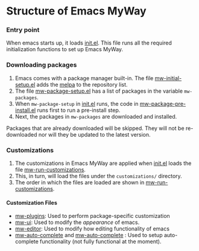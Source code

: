 # Structure of Emacs MyWay

### Entry point

When emacs starts up, it loads [init.el](../init.el).
This file runs all the required initialization functions to set up Emacs MyWay.

### Downloading packages

1. Emacs comes with a package manager built-in. The file [mw-initial-setup.el](../bootstrap/mw-initial-setup.el) adds the [melpa](https://melpa.org/) to the repository list.
2. The file [mw-package-setup.el](../bootstrap/mw-package-setup.el) has a list of packages in the variable `mw-packages`.
3. When `mw-package-setup` in [init.el](../init.el) runs, the code in [mw-package-pre-install.el](../bootstrap/mw-package-pre-install.el) runs first to run a pre-install step.
4. Next, the packages in `mw-packages` are downloaded and installed.

Packages that are already downloaded will be skipped. They will not be re-downloaded nor will they be updated to the latest version.

### Customizations

1. The customizations in Emacs MyWay are applied when [init.el](../init.el) loads the file [mw-run-customizations](../bootstrap/mw-run-customizations.el).
2. This, in turn, will load the files under the `customizations/` directory.
3. The order in which the files are loaded are shown in [mw-run-customizations](../bootstrap/mw-run-customizations.el).

#### Customization Files

* [mw-plugins](../customizations/mw-plugins.el): Used to perform package-specific customization
* [mw-ui](../customizations/mw-ui.el): Used to modify the _appearance_ of emacs.
* [mw-editor](../customizations/mw-editor.el): Used to modify how editing functionality of emacs
* [mw-auto-complete](../customizations/mw-auto-complete) and [mw-auto-complete](../customizations/mw-auto-complete-clang-async) : Used to setup auto-complete functionality (not fully functional at the moment).